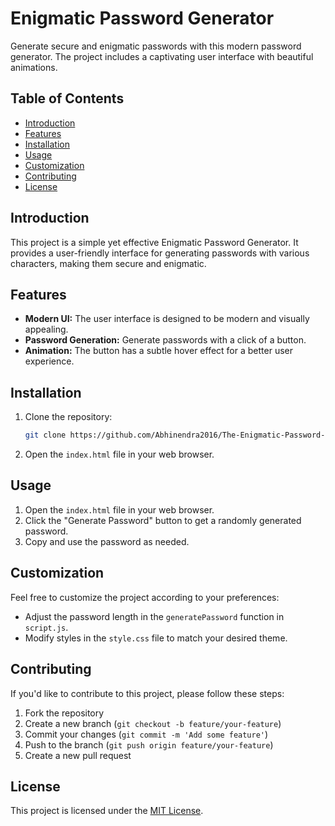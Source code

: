 # Enigmatic Password Generator

Generate secure and enigmatic passwords with this modern password generator. The project includes a captivating user interface with beautiful animations.

## Table of Contents

- [Introduction](#introduction)
- [Features](#features)
- [Installation](#installation)
- [Usage](#usage)
- [Customization](#customization)
- [Contributing](#contributing)
- [License](#license)

## Introduction

This project is a simple yet effective Enigmatic Password Generator. It provides a user-friendly interface for generating passwords with various characters, making them secure and enigmatic.

## Features

- **Modern UI:** The user interface is designed to be modern and visually appealing.
- **Password Generation:** Generate passwords with a click of a button.
- **Animation:** The button has a subtle hover effect for a better user experience.

## Installation

1. Clone the repository:

    ```bash
    git clone https://github.com/Abhinendra2016/The-Enigmatic-Password-Genrator-.git
    ```

2. Open the `index.html` file in your web browser.

## Usage

1. Open the `index.html` file in your web browser.
2. Click the "Generate Password" button to get a randomly generated password.
3. Copy and use the password as needed.

## Customization

Feel free to customize the project according to your preferences:

- Adjust the password length in the `generatePassword` function in `script.js`.
- Modify styles in the `style.css` file to match your desired theme.

## Contributing

If you'd like to contribute to this project, please follow these steps:

1. Fork the repository
2. Create a new branch (`git checkout -b feature/your-feature`)
3. Commit your changes (`git commit -m 'Add some feature'`)
4. Push to the branch (`git push origin feature/your-feature`)
5. Create a new pull request

## License

This project is licensed under the [MIT License](LICENSE).

